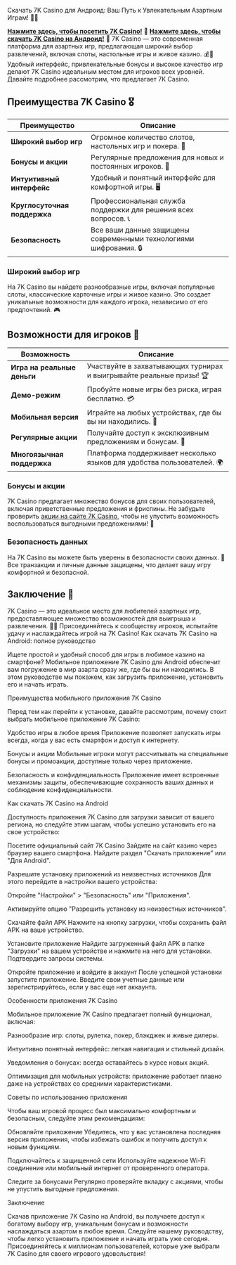 Скачать 7K Casino для Андроид: Ваш Путь к Увлекательным Азартным Играм! 🎲✨

[**Нажмите здесь, чтобы посетить 7K Casino!**](https://7000partoffer.com/l/6765de2caa9613615d0c2084?sub_id=github) 🤑
[**Нажмите здесь, чтобы скачать 7K Casino на Андроид!**](https://www.pgyer.com/apk/apk/app7k.casino/download) 🤑
7K Casino — это современная платформа для азартных игр, предлагающая широкий выбор развлечений, включая слоты, настольные игры и живое казино. 💰🎉 Удобный интерфейс, привлекательные бонусы и высокое качество игр делают 7K Casino идеальным местом для игроков всех уровней. Давайте подробнее рассмотрим, что предлагает 7K Casino.

## Преимущества 7K Casino 🎖️

| Преимущество                     | Описание                                                |
|----------------------------------|--------------------------------------------------------|
| **Широкий выбор игр**            | Огромное количество слотов, настольных игр и покера. 🎰 |
| **Бонусы и акции**               | Регулярные предложения для новых и постоянных игроков. 🎁 |
| **Интуитивный интерфейс**        | Удобный и понятный интерфейс для комфортной игры. 🖥️   |
| **Круглосуточная поддержка**     | Профессиональная служба поддержки для решения всех вопросов. 📞 |
| **Безопасность**                 | Все ваши данные защищены современными технологиями шифрования. 🔒 |

### Широкий выбор игр

На 7K Casino вы найдете разнообразные игры, включая популярные слоты, классические карточные игры и живое казино. Это создает уникальные возможности для каждого игрока, независимо от его предпочтений. 🎮

## Возможности для игроков 🎲

| Возможность                      | Описание                                                |
|----------------------------------|--------------------------------------------------------|
| **Игра на реальные деньги**      | Участвуйте в захватывающих турнирах и выигрывайте реальные призы! 🏆 |
| **Демо-режим**                  | Пробуйте новые игры без риска, играя бесплатно. 💳    |
| **Мобильная версия**             | Играйте на любых устройствах, где бы вы ни находились. 📱 |
| **Регулярные акции**             | Получайте доступ к эксклюзивным предложениям и бонусам. 🎉 |
| **Многоязычная поддержка**       | Платформа поддерживает несколько языков для удобства пользователей. 🌍 |

### Бонусы и акции

7K Casino предлагает множество бонусов для своих пользователей, включая приветственные предложения и фриспины. Не забудьте проверить [акции на сайте 7K Casino](https://7000partoffer.com/l/6765de2caa9613615d0c2084?sub_id=github), чтобы не упустить возможность воспользоваться выгодными предложениями! 🎊

### Безопасность данных

На 7K Casino вы можете быть уверены в безопасности своих данных. 🔐 Все транзакции и личные данные защищены, что делает вашу игру комфортной и безопасной.

## Заключение 🎉

7K Casino — это идеальное место для любителей азартных игр, предоставляющее множество возможностей для выигрыша и развлечения. 🌟💸 Присоединяйтесь к сообществу игроков, испытайте удачу и наслаждайтесь игрой на 7K Casino!
Как скачать 7K Casino на Android: полное руководство

Ищете простой и удобный способ для игры в любимое казино на смартфоне? Мобильное приложение 7K Casino для Android обеспечит вам погружение в мир азарта сразу же, где бы вы ни находились. В этом руководстве мы покажем, как загрузить приложение, установить его и начать играть.

Преимущества мобильного приложения 7K Casino

Перед тем как перейти к установке, давайте рассмотрим, почему стоит выбрать мобильное приложение 7K Casino:

Удобство игры в любое время
Приложение позволяет запускать игры всегда, когда у вас есть смартфон и доступ к интернету.

Бонусы и акции
Мобильные игроки могут рассчитывать на специальные бонусы и промоакции, доступные только через приложение.

Безопасность и конфиденциальность
Приложение имеет встроенные механизмы защиты, обеспечивающие сохранность ваших данных и соблюдение конфиденциальности.

Как скачать 7K Casino на Android

Доступность приложения 7K Casino для загрузки зависит от вашего региона, но следуйте этим шагам, чтобы успешно установить его на свое устройство:

Посетите официальный сайт 7K Casino
Зайдите на сайт казино через браузер вашего смартфона. Найдите раздел "Скачать приложение" или "Для Android".

Разрешите установку приложений из неизвестных источников
Для этого перейдите в настройки вашего устройства:

Откройте "Настройки" > "Безопасность" или "Приложения".

Активируйте опцию "Разрешить установку из неизвестных источников".

Скачайте файл APK
Нажмите на кнопку загрузки, чтобы сохранить файл APK на ваше устройство.

Установите приложение
Найдите загруженный файл APK в папке "Загрузки" на вашем устройстве и нажмите на него для установки. Подтвердите запросы системы.

Откройте приложение и войдите в аккаунт
После успешной установки запустите приложение. Введите свои учетные данные или зарегистрируйтесь, если у вас еще нет аккаунта.

Особенности приложения 7K Casino

Мобильное приложение 7K Casino предлагает полный функционал, включая:

Разнообразие игр: слоты, рулетка, покер, блэкджек и живые дилеры.

Интуитивно понятный интерфейс: легкая навигация и стильный дизайн.

Уведомления о бонусах: всегда оставайтесь в курсе новых акций.

Оптимизация для мобильных устройств: приложение работает плавно даже на устройствах со средними характеристиками.

Советы по использованию приложения

Чтобы ваш игровой процесс был максимально комфортным и безопасным, следуйте этим рекомендациям:

Обновляйте приложение
Убедитесь, что у вас установлена последняя версия приложения, чтобы избежать ошибок и получить доступ к новым функциям.

Подключайтесь к защищенной сети
Используйте надежное Wi-Fi соединение или мобильный интернет от проверенного оператора.

Следите за бонусами
Регулярно проверяйте вкладку с акциями, чтобы не упустить выгодные предложения.

Заключение

Скачав приложение 7K Casino на Android, вы получаете доступ к богатому выбору игр, уникальным бонусам и возможности наслаждаться азартом в любое время. Следуйте нашему руководству, чтобы легко установить приложение и начать играть уже сегодня. Присоединяйтесь к миллионам пользователей, которые уже выбрали 7K Casino для своего игрового удовольствия!

